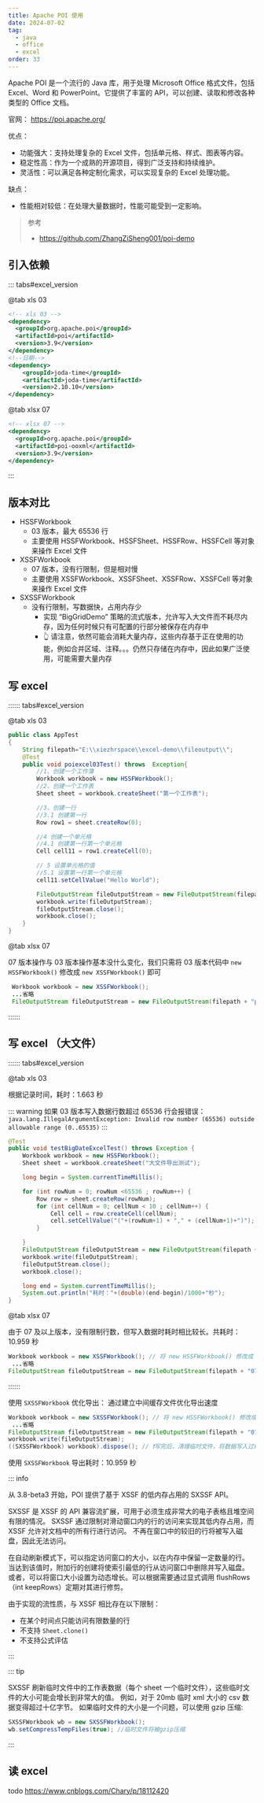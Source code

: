 ```yaml
---
title: Apache POI 使用
date: 2024-07-02
tag:
  - java
  - office
  - excel
order: 33
---
```


Apache POI 是一个流行的 Java 库，用于处理 Microsoft Office 格式文件，包括 Excel、Word 和 PowerPoint。它提供了丰富的 API，可以创建、读取和修改各种类型的 Office 文档。

官网： <https://poi.apache.org/>

优点：

- 功能强大：支持处理复杂的 Excel 文件，包括单元格、样式、图表等内容。
- 稳定性高：作为一个成熟的开源项目，得到广泛支持和持续维护。
- 灵活性：可以满足各种定制化需求，可以实现复杂的 Excel 处理功能。

缺点：

- 性能相对较低：在处理大量数据时，性能可能受到一定影响。

<!-- more -->

> 参考
>
> - <https://github.com/ZhangZiSheng001/poi-demo>

## 引入依赖

::: tabs#excel_version

@tab xls 03

```xml
<!-- xls 03 -->
<dependency>
  <groupId>org.apache.poi</groupId>
  <artifactId>poi</artifactId>
  <version>3.9</version>
</dependency>
<!--日期-->
<dependency>
    <groupId>joda-time</groupId>
    <artifactId>joda-time</artifactId>
    <version>2.10.10</version>
</dependency>
```

@tab xlsx 07

```xml
<!-- xlsx 07 -->
<dependency>
  <groupId>org.apache.poi</groupId>
  <artifactId>poi-ooxml</artifactId>
  <version>3.9</version>
</dependency>
```

:::

## 版本对比

- HSSFWorkbook
  - 03 版本，最大 65536 行
  - 主要使用 HSSFWorkbook、HSSFSheet、HSSFRow、HSSFCell 等对象来操作 Excel 文件
- XSSFWorkbook
  - 07 版本，没有行限制，但是相对慢
  - 主要使用 XSSFWorkbook、XSSFSheet、XSSFRow、XSSFCell 等对象来操作 Excel 文件
- SXSSFWorkbook
  - 没有行限制，写数据快，占用内存少
    - 实现 “BigGridDemo” 策略的流式版本，允许写入大文件而不耗尽内存，因为任何时候只有可配置的行部分被保存在内存中
    - 👆 请注意，依然可能会消耗大量内存，这些内存基于正在使用的功能，例如合并区域、注释。。。仍然只存储在内存中，因此如果广泛使用，可能需要大量内存

## 写 excel

:::::: tabs#excel_version

@tab xls 03

```java
public class AppTest
{
    String filepath="E:\\xiezhrspace\\excel-demo\\fileoutput\\";
    @Test
    public void poiexcel03Test() throws  Exception{
        //1、创建一个工作簿
        Workbook workbook = new HSSFWorkbook();
        //2、创建一个工作表
        Sheet sheet = workbook.createSheet("第一个工作表");

        //3、创建一行
        //3.1 创建第一行
        Row row1 = sheet.createRow(0);

        //4 创建一个单元格
        //4.1 创建第一行第一个单元格
        Cell cell11 = row1.createCell(0);

        // 5 设置单元格的值
        //5.1 设置第一行第一个单元格
        cell11.setCellValue("Hello World");

        FileOutputStream fileOutputStream = new FileOutputStream(filepath + "poiexcel03.xls");
        workbook.write(fileOutputStream);
        fileOutputStream.close();
        workbook.close();
    }
}
```

@tab xlsx 07

07 版本操作与 03 版本操作基本没什么变化，我们只需将 03 版本代码中 `new HSSFWorkbook()` 修改成 `new XSSFWorkbook()` 即可

```java
 Workbook workbook = new XSSFWorkbook();
 ...省略
 FileOutputStream fileOutputStream = new FileOutputStream(filepath + "poiexcel07.xlsx");
```

::::::

## 写 excel （大文件）

:::::: tabs#excel_version

@tab xls 03

根据记录时间，耗时：1.663 秒

::: warning
如果 03 版本写入数据行数超过 65536 行会报错误： `java.lang.IllegalArgumentException: Invalid row number (65536) outside allowable range (0..65535)`
:::

```java
@Test
public void testBigDateExcelTest() throws Exception {
    Workbook workbook = new HSSFWorkbook();
    Sheet sheet = workbook.createSheet("大文件导出测试");

    long begin = System.currentTimeMillis();

    for (int rowNum = 0; rowNum <65536 ; rowNum++) {
        Row row = sheet.createRow(rowNum);
        for (int cellNum = 0; cellNum < 10 ; cellNum++) {
            Cell cell = row.createCell(cellNum);
            cell.setCellValue("("+(rowNum+1) + "," + (cellNum+1)+")");
        }

    }
    FileOutputStream fileOutputStream = new FileOutputStream(filepath + "03版本批量写入.xls");
    workbook.write(fileOutputStream);
    fileOutputStream.close();
    workbook.close();

    long end = System.currentTimeMillis();
    System.out.println("耗时："+(double)(end-begin)/1000+"秒");
}
```

@tab xlsx 07

由于 07 及以上版本，没有限制行数，但写入数据时耗时相比较长。共耗时：10.959 秒

```java
Workbook workbook = new XSSFWorkbook(); // 将 new HSSFWorkbook() 修改成 new XSSFWorkbook() 即可
 ...省略
FileOutputStream fileOutputStream = new FileOutputStream(filepath + "07版本批量写入.xlsx");
```

::::::

使用 `SXSSFWorkbook` 优化导出： 通过建立中间缓存文件优化导出速度

```java
Workbook workbook = new SXSSFWorkbook(); // 将 new HSSFWorkbook() 修改成 new SXSSFWorkbook()
 ...省略
FileOutputStream fileOutputStream = new FileOutputStream(filepath + "07版本批量写入.xlsx");
workbook.write(fileOutputStream);
((SXSSFWorkbook) workbook).dispose(); // ❗写完后，清理临时文件，将数据写入过程中产生的缓存文件删除
```

使用 `SXSSFWorkbook` 导出耗时：10.959 秒

::: info

从 3.8-beta3 开始，POI 提供了基于 XSSF 的低内存占用的 SXSSF API。

SXSSF 是 XSSF 的 API 兼容流扩展，可用于必须生成非常大的电子表格且堆空间有限的情况。
SXSSF 通过限制对滑动窗口内的行的访问来实现其低内存占用，而 XSSF 允许对文档中的所有行进行访问。
不再在窗口中的较旧的行将被写入磁盘，因此无法访问。

在自动刷新模式下，可以指定访问窗口的大小，以在内存中保留一定数量的行。
当达到该值时，附加行的创建将使索引最低的行从访问窗口中删除并写入磁盘。
或者，可以将窗口大小设置为动态增长。可以根据需要通过显式调用 flushRows（int keepRows）定期对其进行修剪。

由于实现的流性质，与 XSSF 相比存在以下限制：

- 在某个时间点只能访问有限数量的行
- 不支持 `Sheet.clone()`
- 不支持公式评估

:::

::: tip

SXSSF 刷新临时文件中的工作表数据（每个 sheet 一个临时文件），这些临时文件的大小可能会增长到非常大的值。
例如，对于 20mb 临时 xml 大小的 csv 数据变得超过十亿字节。
如果临时文件的大小是一个问题，可以使用 gzip 压缩:

```java
SXSSFWorkbook wb = new SXSSFWorkbook();
wb.setCompressTempFiles(true); //临时文件将被gzip压缩
```

:::

## 读 excel

todo https://www.cnblogs.com/Chary/p/18112420
